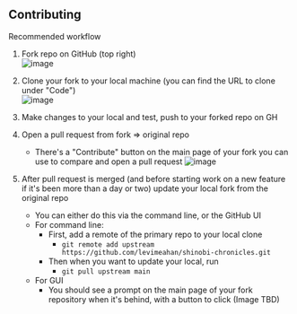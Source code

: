 ## Contributing

Recommended workflow

1. Fork repo on GitHub (top right)  
  ![image](https://i.imgur.com/0tiyX6N.png) 
2. Clone your fork to your local machine (you can find the URL to clone under "Code")  
  ![image](https://i.imgur.com/VCUgDnG.png)
3. Make changes to your local and test, push to your forked repo on GH
4. Open a pull request from fork => original repo
   - There's a "Contribute" button on the main page of your fork you can use to compare and open a pull request
    ![image](https://i.imgur.com/z5SCPuQ.png)

5. After pull request is merged (and before starting work on a new feature if it's been more than a day or two) update your local fork from the original repo  
   - You can either do this via the command line, or the GitHub UI
   - For command line:
     - First, add a remote of the primary repo to your local clone
       - `git remote add upstream https://github.com/levimeahan/shinobi-chronicles.git`
     - Then when you want to update your local, run
       - `git pull upstream main`
   - For GUI
     - You should see a prompt on the main page of your fork repository when it's behind, with a button to click (Image TBD)



